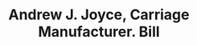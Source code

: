 ---
doi: 10.7916/D8VX1TK1
date_other: '1873'
date_other_textual: '1873'
form: printed ephemera
genre:
- Invoices
name:
- Andrew J. Joyce, Carriage Manufacturer
object_in_context_url: https://biggert.cul.columbia.edu/items/view/ave_biggert_00098
subject_hierarchical_geographic:
- Washington, District of Columbia, United States
subject_name:
- Andrew J. Joyce, Carriage Manufacturer
title: Andrew J. Joyce, Carriage Manufacturer. Bill
sort_title: Andrew J. Joyce, Carriage Manufacturer. Bill
call_number: ave_biggert_00098
coordinates:
- 38.90472222222222,-77.01638888888888
pid: ave_biggert_00098
identifiers: ave_biggert_00098
thumbnail: https://derivativo-2.library.columbia.edu/iiif/2/ldpd:343013/full/!256,256/0/native.jpg
permalink: /biggert/ave_biggert_00098/
layout: iiif-image-page
---